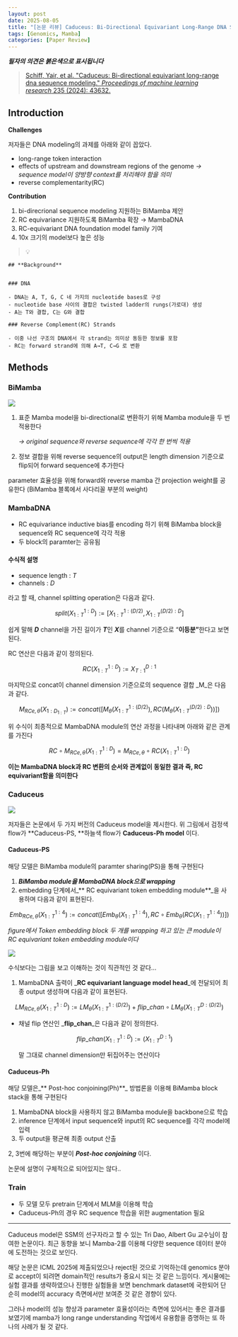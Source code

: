 ```yaml
---
layout: post
date: 2025-08-05
title: "[논문 리뷰] Caduceus: Bi-Directional Equivariant Long-Range DNA Sequence Modeling"
tags: [Genomics, Mamba]
categories: [Paper Review]
---
```


<span class="notion-red">_**필자의 의견은 붉은색으로 표시됩니다**_</span>


> [Schiff, Yair, et al. "Caduceus: Bi-directional equivariant long-range dna sequence modeling." ](https://pmc.ncbi.nlm.nih.gov/articles/PMC12189541/)[_Proceedings of machine learning research_](https://pmc.ncbi.nlm.nih.gov/articles/PMC12189541/)[ 235 (2024): 43632.](https://pmc.ncbi.nlm.nih.gov/articles/PMC12189541/)



## Introduction


**Challenges**


저자들은 DNA modeling의 과제를 아래와 같이 꼽았다.

- long-range token interaction
- effects of upstream and downstream regions of the genome 
_→ sequence model이 양방향 context를 처리해야 함을 의미_
- reverse complementarity(RC)

**Contribution**

1. bi-direcrional sequence modeling 지원하는 BiMamba 제안
1. RC equivariance 지원하도록 BiMamba 확장 → MambaDNA
1. RC-equivariant DNA foundation model family 기여
1. 10x 크기의 model보다 높은 성능

> 💡 


	## **Background**


	### DNA

	- DNA는 A, T, G, C 네 가지의 nucleotide bases로 구성
	- nucleotide base 사이의 결합은 twisted ladder의 rungs(가로대) 생성
	- A는 T와 결합, C는 G와 결합

	### Reverse Complement(RC) Strands

	- 이중 나선 구조의 DNA에서 각 strand는 의미상 동등한 정보를 포함
	- RC는 forward strand에 의해 A→T, C→G 로 변환


## Methods



### BiMamba


![](https://prod-files-secure.s3.us-west-2.amazonaws.com/542b861c-36a8-4051-84e5-8804b6728dba/2c247d59-7815-4980-99f0-8f0d21f445a7/image.png?X-Amz-Algorithm=AWS4-HMAC-SHA256&X-Amz-Content-Sha256=UNSIGNED-PAYLOAD&X-Amz-Credential=ASIAZI2LB466STG2EYPB%2F20251001%2Fus-west-2%2Fs3%2Faws4_request&X-Amz-Date=20251001T230114Z&X-Amz-Expires=3600&X-Amz-Security-Token=IQoJb3JpZ2luX2VjEIf%2F%2F%2F%2F%2F%2F%2F%2F%2F%2FwEaCXVzLXdlc3QtMiJHMEUCIFmHdboecYOGEM7gEMw96UdXNJoHcM7uTYqR6stF94CRAiEAoRyaH8heoz5xKif5nVbbG6p871BycNseLGEme40p7X0q%2FwMIIBAAGgw2Mzc0MjMxODM4MDUiDLpc0sYkMzMuQUlQmCrcA%2F%2Bp9dQxx4ge0aRiaGPSwbFGwsMsxL4rh9Q9%2FYPsiordTFQDsazKOWHk97T1UseVx7IFdilGRYcnrCyBmN8sucA58WtybJN0hS%2BvDRinGcxZR1AvAkdY7Qr6q5rK75lGoT167Hcej6kdcN0eO79PiXBxTVy25okxzXjBy%2FiW8UQoCs7sRa6cBhezIeQ0VAK%2FmtcPnL2QILcC3goJCg6RsH2U84qx%2F3X2BhUKSoGl3%2F2bXr75BO3asWjBFSBkwMAHk3q1P1nJ%2B15t93BS5GX8L4OKKz0zegV5dGEI%2FG4Kg6hC%2Bh7CEXFccVcr%2Fi4M7OYrT%2FxbB1kOXTLYkXQI9%2FzB104wToRjIVOWH6Sf8v2ONfHRShKpc1KU4a8naQHBMLfX01IVLzldtgvKtkNSj6hxGlgw7lAwIHU6GvGRn1EbSBpy6imyBrr5T78rK0TELg4rRIhGLyhXQFXv79jvF2NO2Y07lU0t%2FSGDm6BHYQZWB6NnH3bTP7IK%2BRsmhbmN3JFG%2BUj4jMMWY%2FHTnyEW0glLDBrP8XuhHA1N0iEorQfsZXFvtga3Yxvt6FOAYOnQS1Nmz9KRjxHXHeZLHw4P2olwTk3CEXxdlWRa87R7jzIcB%2FnWixvUiLk70PDOCRWcMNXV9sYGOqUBlbGE%2BoI9ss3SjPH8YNlhOWUkt0A4W6GjrZBcQxrsEZqQOOO32SWRVPAHUPImA9S%2FD62cWquWq2hJBjpfZ2IOgtx%2B7Y2q05ItZRAsIgljKGIvrlvFkKse4C7wiDTEaHLQzy6%2FEOzkR4z663815xM0DpZziCS1tv6SbSJmlNqKLTg0Qe0mffvy0ZHVwqRtVxrlOp9iwY%2BLEQCfvbKXoiNW6x%2Fs8c2r&X-Amz-Signature=196ae059476eb94c54f3963abd700725d37539ffe8a50273b5b52461fb1160d6&X-Amz-SignedHeaders=host&x-amz-checksum-mode=ENABLED&x-id=GetObject)

1. 표준 Mamba model을 bi-directional로 변환하기 위해 Mamba module을 두 번 적용한다

	_→ original sequence와 reverse sequence에 각각 한 번씩 적용_

1. 정보 결합을 위해 reverse sequence의 output은 length dimension 기준으로 flip되어 forward sequence에 추가한다

parameter 효율성을 위해 forward와 reverse mamba 간 projection weight를 공유한다 (BiMamba 블록에서 사다리꼴 부분의 weight)



### MambaDNA

- RC equivariance inductive bias를 encoding 하기 위해 BiMamba block을 sequence와 RC sequence에 각각 적용
- 두 block의 paramter는 공유됨


#### 수식적 설명

- sequence length : _T_
- channels : _D_

라고 할 때,  channel splitting operation은 다음과 같다.


$$
split(X^{1:D}_{1:T}):=[X^{1:(D/2)}_{1:T},X^{(D/2):D}_{1:T}]
$$


<span class="notion-red">쉽게 말해 </span><span class="notion-red">_**D**_</span><span class="notion-red"> channel을 가진 길이가 </span><span class="notion-red">_**T**_</span><span class="notion-red">인 </span><span class="notion-red">_**X**_</span><span class="notion-red">를 channel 기준으로 “</span><span class="notion-red">**이등분”**</span><span class="notion-red">한다고 보면 된다.</span>


RC 연산은 다음과 같이 정의된다.


$$
RC(X^{1:D}_{1:T}):=X^{D:1}_{T:1}
$$


마지막으로 concat이 channel dimension 기준으로의 sequence 결합 _M_은 다음과 같다.


$$
M_{RCe,\theta}(X_{1:D_{1:T}}):=concat([M_{\theta}(X^{1:(D/2)}_{1:T}),RC(M_{\theta}(X^{(D/2):D}_{1:T}))])
$$


위 수식이 최종적으로 MambaDNA module의 연산 과정을 나타내며 아래와 같은 관계를 가진다


$$
RC\circ M_{RCe,\theta}(X^{1:D}_{1:T}) = M_{RCe,\theta} \circ RC(X^{1:D}_{1:T})
$$


**이는 MambaDNA block과 RC 변환의 순서와 관계없이 동일한 결과 즉, RC equivariant함을 의미한다**



### Caduceus


![](https://prod-files-secure.s3.us-west-2.amazonaws.com/542b861c-36a8-4051-84e5-8804b6728dba/f94a60d7-8145-473b-aef9-7c68d3ec604a/image.png?X-Amz-Algorithm=AWS4-HMAC-SHA256&X-Amz-Content-Sha256=UNSIGNED-PAYLOAD&X-Amz-Credential=ASIAZI2LB466STG2EYPB%2F20251001%2Fus-west-2%2Fs3%2Faws4_request&X-Amz-Date=20251001T230114Z&X-Amz-Expires=3600&X-Amz-Security-Token=IQoJb3JpZ2luX2VjEIf%2F%2F%2F%2F%2F%2F%2F%2F%2F%2FwEaCXVzLXdlc3QtMiJHMEUCIFmHdboecYOGEM7gEMw96UdXNJoHcM7uTYqR6stF94CRAiEAoRyaH8heoz5xKif5nVbbG6p871BycNseLGEme40p7X0q%2FwMIIBAAGgw2Mzc0MjMxODM4MDUiDLpc0sYkMzMuQUlQmCrcA%2F%2Bp9dQxx4ge0aRiaGPSwbFGwsMsxL4rh9Q9%2FYPsiordTFQDsazKOWHk97T1UseVx7IFdilGRYcnrCyBmN8sucA58WtybJN0hS%2BvDRinGcxZR1AvAkdY7Qr6q5rK75lGoT167Hcej6kdcN0eO79PiXBxTVy25okxzXjBy%2FiW8UQoCs7sRa6cBhezIeQ0VAK%2FmtcPnL2QILcC3goJCg6RsH2U84qx%2F3X2BhUKSoGl3%2F2bXr75BO3asWjBFSBkwMAHk3q1P1nJ%2B15t93BS5GX8L4OKKz0zegV5dGEI%2FG4Kg6hC%2Bh7CEXFccVcr%2Fi4M7OYrT%2FxbB1kOXTLYkXQI9%2FzB104wToRjIVOWH6Sf8v2ONfHRShKpc1KU4a8naQHBMLfX01IVLzldtgvKtkNSj6hxGlgw7lAwIHU6GvGRn1EbSBpy6imyBrr5T78rK0TELg4rRIhGLyhXQFXv79jvF2NO2Y07lU0t%2FSGDm6BHYQZWB6NnH3bTP7IK%2BRsmhbmN3JFG%2BUj4jMMWY%2FHTnyEW0glLDBrP8XuhHA1N0iEorQfsZXFvtga3Yxvt6FOAYOnQS1Nmz9KRjxHXHeZLHw4P2olwTk3CEXxdlWRa87R7jzIcB%2FnWixvUiLk70PDOCRWcMNXV9sYGOqUBlbGE%2BoI9ss3SjPH8YNlhOWUkt0A4W6GjrZBcQxrsEZqQOOO32SWRVPAHUPImA9S%2FD62cWquWq2hJBjpfZ2IOgtx%2B7Y2q05ItZRAsIgljKGIvrlvFkKse4C7wiDTEaHLQzy6%2FEOzkR4z663815xM0DpZziCS1tv6SbSJmlNqKLTg0Qe0mffvy0ZHVwqRtVxrlOp9iwY%2BLEQCfvbKXoiNW6x%2Fs8c2r&X-Amz-Signature=a175275faf21f97578a0728f07e3a9e27d2f3e33a6e19ee1652e5b7d36543902&X-Amz-SignedHeaders=host&x-amz-checksum-mode=ENABLED&x-id=GetObject)


저자들은 논문에서 두 가지 버전의 Caduceus model을 제시한다. 위 그림에서 검정색 flow가 **Caduceus-PS, **하늘색 flow가 **Caduceus-Ph model** 이다.



#### Caduceus-PS


해당 모델은 BiMamba module의 paramter sharing(PS)을 통해 구현된다

1. _**BiMamba module을 MambaDNA block으로 wrapping**_
1. embedding 단계에서_** RC equivariant token embedding module**_을 사용하며 다음과 같이 표현된다.

$$
Emb_{RCe,\theta}(X^{1:4}_{1:T}):=concat([Emb_{\theta}(X^{1:4}_{1:T}),RC \circ Emb_{\theta}(RC(X^{1:4}_{1:T}))])
$$


_figure에서 Token embedding block 두 개를 wrapping 하고 있는 큰 module이 RC equivariant token embedding module이다_


![](https://prod-files-secure.s3.us-west-2.amazonaws.com/542b861c-36a8-4051-84e5-8804b6728dba/b175e4da-71eb-4e91-8c23-a06dabe673c9/image.png?X-Amz-Algorithm=AWS4-HMAC-SHA256&X-Amz-Content-Sha256=UNSIGNED-PAYLOAD&X-Amz-Credential=ASIAZI2LB466STG2EYPB%2F20251001%2Fus-west-2%2Fs3%2Faws4_request&X-Amz-Date=20251001T230114Z&X-Amz-Expires=3600&X-Amz-Security-Token=IQoJb3JpZ2luX2VjEIf%2F%2F%2F%2F%2F%2F%2F%2F%2F%2FwEaCXVzLXdlc3QtMiJHMEUCIFmHdboecYOGEM7gEMw96UdXNJoHcM7uTYqR6stF94CRAiEAoRyaH8heoz5xKif5nVbbG6p871BycNseLGEme40p7X0q%2FwMIIBAAGgw2Mzc0MjMxODM4MDUiDLpc0sYkMzMuQUlQmCrcA%2F%2Bp9dQxx4ge0aRiaGPSwbFGwsMsxL4rh9Q9%2FYPsiordTFQDsazKOWHk97T1UseVx7IFdilGRYcnrCyBmN8sucA58WtybJN0hS%2BvDRinGcxZR1AvAkdY7Qr6q5rK75lGoT167Hcej6kdcN0eO79PiXBxTVy25okxzXjBy%2FiW8UQoCs7sRa6cBhezIeQ0VAK%2FmtcPnL2QILcC3goJCg6RsH2U84qx%2F3X2BhUKSoGl3%2F2bXr75BO3asWjBFSBkwMAHk3q1P1nJ%2B15t93BS5GX8L4OKKz0zegV5dGEI%2FG4Kg6hC%2Bh7CEXFccVcr%2Fi4M7OYrT%2FxbB1kOXTLYkXQI9%2FzB104wToRjIVOWH6Sf8v2ONfHRShKpc1KU4a8naQHBMLfX01IVLzldtgvKtkNSj6hxGlgw7lAwIHU6GvGRn1EbSBpy6imyBrr5T78rK0TELg4rRIhGLyhXQFXv79jvF2NO2Y07lU0t%2FSGDm6BHYQZWB6NnH3bTP7IK%2BRsmhbmN3JFG%2BUj4jMMWY%2FHTnyEW0glLDBrP8XuhHA1N0iEorQfsZXFvtga3Yxvt6FOAYOnQS1Nmz9KRjxHXHeZLHw4P2olwTk3CEXxdlWRa87R7jzIcB%2FnWixvUiLk70PDOCRWcMNXV9sYGOqUBlbGE%2BoI9ss3SjPH8YNlhOWUkt0A4W6GjrZBcQxrsEZqQOOO32SWRVPAHUPImA9S%2FD62cWquWq2hJBjpfZ2IOgtx%2B7Y2q05ItZRAsIgljKGIvrlvFkKse4C7wiDTEaHLQzy6%2FEOzkR4z663815xM0DpZziCS1tv6SbSJmlNqKLTg0Qe0mffvy0ZHVwqRtVxrlOp9iwY%2BLEQCfvbKXoiNW6x%2Fs8c2r&X-Amz-Signature=639363347aa75efd9ee07009a428342a7a491ac95e56a13669d7ccfcdc98cac2&X-Amz-SignedHeaders=host&x-amz-checksum-mode=ENABLED&x-id=GetObject)


<span class="notion-red">수식보다는 그림을 보고 이해하는 것이 직관적인 것 같다…</span>

1. MambaDNA 출력이 _**RC equivariant language model head**_에 전달되어 최종 output 생성하며 다음과 같이 표현된다.

$$
LM_{RCe,\theta}(X^{1:D}_{1:T}):= LM_{\theta}(X^{1:(D/2)}_{1:T})+flip\_chan\circ LM_{\theta}(X^{D:(D/2)}_{1:T})
$$

- 채널 flip 연산인 _**flip\_chan**_은 다음과 같이 정의한다.

	$$
	flip\_chan(X^{1:D}_{1:T}):=(X^{D:1}_{1:T})
	$$


	말 그대로 channel dimension만 뒤집어주는 연산이다



#### Caduceus-Ph


해당 모델은_** Post-hoc conjoining(Ph)**_ 방법론을 이용해 BiMamba block stack을 통해 구현된다

1. MambaDNA block을 사용하지 않고 BiMamba module을 backbone으로 학습
1. inference 단계에서 input sequence와 input의 RC sequence를 각각 model에 입력
1. 두 output을 평균해 최종 output 산출

2, 3번에 해당하는 부분이 _**Post-hoc conjoining**_ 이다.


<span class="notion-red">논문에 설명이 구체적으로 되어있지는 않다..</span>



### Train

- 두 모델 모두 pretrain 단계에서 MLM을 이용해 학습
- Caduceus-Ph의 경우 RC sequence 학습을 위한 augmentation 필요

---


<span class="notion-red">Caduceus model은 SSM의 선구자라고 할 수 있는 Tri Dao, Albert Gu 교수님이 참여한 논문이다. 최근 동향을 보니 Mamba-2를 이용해 다양한 sequence 데이터 분야에 도전하는 것으로 보인다.</span>


<span class="notion-red">해당 논문은 ICML 2025에 제출되었으나 reject된 것으로 기억하는데 genomics 분야로 accept이 되려면 domain적인 results가 중요시 되는 것 같은 느낌이다. 게시물에는 실험 결과를 생략하였으나 진행한 실험들을 보면 benchmark dataset에 국한되어 단순히 model의 accuracy 측면에서만 보여준 것 같은 경향이 있다.</span>


<span class="notion-red">그러나 model의 성능 향상과 parameter 효율성이라는 측면에 있어서는 좋은 결과를 보였기에 mamba가 long range understanding 작업에서 유용함을 증명하는 또 하나의 사례가 될 것 같다.</span>

